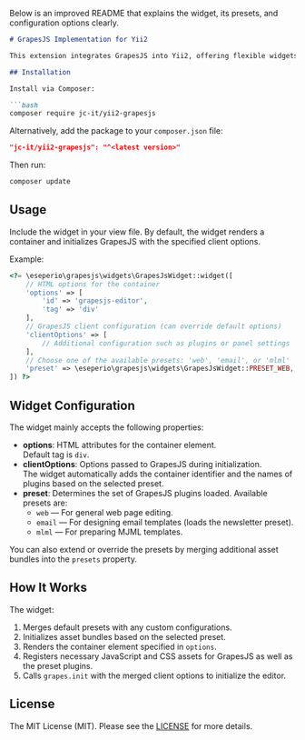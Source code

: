 Below is an improved README that explains the widget, its presets, and configuration options clearly.

```markdown
# GrapesJS Implementation for Yii2

This extension integrates GrapesJS into Yii2, offering flexible widgets and bundles to facilitate HTML content editing. It supports multiple presets for email, MJML, and web page configurations.

## Installation

Install via Composer:

```bash
composer require jc-it/yii2-grapesjs
```

Alternatively, add the package to your `composer.json` file:

```json
"jc-it/yii2-grapesjs": "^<latest version>"
```

Then run:

```bash
composer update
```

## Usage

Include the widget in your view file. By default, the widget renders a container and initializes GrapesJS with the specified client options.

Example:

```php
<?= \eseperio\grapesjs\widgets\GrapesJsWidget::widget([
    // HTML options for the container
    'options' => [
        'id' => 'grapesjs-editor',
        'tag' => 'div'
    ],
    // GrapesJS client configuration (can override default options)
    'clientOptions' => [
        // Additional configuration such as plugins or panel settings
    ],
    // Choose one of the available presets: 'web', 'email', or 'mlml'
    'preset' => \eseperio\grapesjs\widgets\GrapesJsWidget::PRESET_WEB,
]) ?>
```

## Widget Configuration

The widget mainly accepts the following properties:

- **options**: HTML attributes for the container element.  
  Default tag is `div`.
- **clientOptions**: Options passed to GrapesJS during initialization.  
  The widget automatically adds the container identifier and the names of plugins based on the selected preset.
- **preset**: Determines the set of GrapesJS plugins loaded. Available presets are:
    - `web` &mdash; For general web page editing.
    - `email` &mdash; For designing email templates (loads the newsletter preset).
    - `mlml` &mdash; For preparing MJML templates.

You can also extend or override the presets by merging additional asset bundles into the `presets` property.

## How It Works

The widget:

1. Merges default presets with any custom configurations.
2. Initializes asset bundles based on the selected preset.
3. Renders the container element specified in `options`.
4. Registers necessary JavaScript and CSS assets for GrapesJS as well as the preset plugins.
5. Calls `grapes.init` with the merged client options to initialize the editor.

## License

The MIT License (MIT). Please see the [LICENSE](https://github.com/jc-it/yii2-grapesjs/blob/master/LICENSE) for more details.
```
